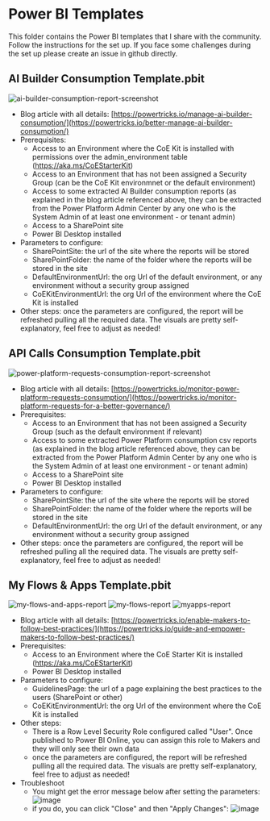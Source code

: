# Power BI Templates
This folder contains the Power BI templates that I share with the community. Follow the instructions for the set up. If you face some challenges during the set up please create an issue in github directly.

## AI Builder Consumption Template.pbit
![ai-builder-consumption-report-screenshot](https://github.com/ValentinMaz/Power-Platform-Samples/blob/3b5bbe7fe7e6cfa057c6f6595ca1a66a1cde51a9/PowerBI%20Templates/Screenshots/ai-builder-consumption-report-screenshot.png)

- Blog article with all details: [https://powertricks.io/manage-ai-builder-consumption/](https://powertricks.io/better-manage-ai-builder-consumption/)
- Prerequisites:
   - Access to an Environment where the CoE Kit is installed with permissions over the admin_environment table (https://aka.ms/CoEStarterKit)
   - Access to an Environment that has not been assigned a Security Group (can be the CoE Kit environmnet or the default environment)
   - Access to some extracted AI Builder consumption reports (as explained in the blog article referenced above, they can be extracted from the Power Platform Admin Center by any one who is the System Admin of at least one environment - or tenant admin)
   - Access to a SharePoint site
   - Power BI Desktop installed
- Parameters to configure:
   - SharePointSite: the url of the site where the reports will be stored
   - SharePointFolder: the name of the folder where the reports will be stored in the site
   - DefaultEnvironmentUrl: the org Url of the default environment, or any environment without a security group assigned
   - CoEKitEnvironmentUrl: the org Url of the environment where the CoE Kit is installed
- Other steps: once the parameters are configured, the report will be refreshed pulling all the required data. The visuals are pretty self-explanatory, feel free to adjust as needed!

## API Calls Consumption Template.pbit
![power-platform-requests-consumption-report-screenshot](https://github.com/ValentinMaz/Power-Platform-Samples/blob/e9704da4aae55308a94bdc31946c5ba961c7f468/PowerBI%20Templates/Screenshots/power-platform-requests-consumption-report-screenshot.png)

- Blog article with all details: [https://powertricks.io/monitor-power-platform-requests-consumption/](https://powertricks.io/monitor-platform-requests-for-a-better-governance/)
- Prerequisites:
   - Access to an Environment that has not been assigned a Security Group (such as the default environment if relevant)
   - Access to some extracted Power Platform consumption csv reports (as explained in the blog article referenced above, they can be extracted from the Power Platform Admin Center by any one who is the System Admin of at least one environment - or tenant admin)
   - Access to a SharePoint site
   - Power BI Desktop installed
- Parameters to configure:
   - SharePointSite: the url of the site where the reports will be stored
   - SharePointFolder: the name of the folder where the reports will be stored in the site
   - DefaultEnvironmentUrl: the org Url of the default environment, or any environment without a security group assigned
- Other steps: once the parameters are configured, the report will be refreshed pulling all the required data. The visuals are pretty self-explanatory, feel free to adjust as needed!

## My Flows & Apps Template.pbit
![my-flows-and-apps-report](https://github.com/ValentinMaz/Power-Platform-Samples/blob/59173da489d2ba313e6b56f4ba599a3a0f8540e8/PowerBI%20Templates/Screenshots/my-flows-and-apps-report.png)
![my-flows-report](https://github.com/ValentinMaz/Power-Platform-Samples/blob/59173da489d2ba313e6b56f4ba599a3a0f8540e8/PowerBI%20Templates/Screenshots/my-flows-report.png)
![myapps-report](https://github.com/ValentinMaz/Power-Platform-Samples/blob/59173da489d2ba313e6b56f4ba599a3a0f8540e8/PowerBI%20Templates/Screenshots/myapps-report.png)

- Blog article with all details: [https://powertricks.io/enable-makers-to-follow-best-practices/](https://powertricks.io/guide-and-empower-makers-to-follow-best-practices/)
- Prerequisites:
   - Access to an Environment where the CoE Starter Kit is installed (https://aka.ms/CoEStarterKit)
   - Power BI Desktop installed
- Parameters to configure:
   - GuidelinesPage: the url of a page explaining the best practices to the users (SharePoint or other)
   - CoEKitEnvironmentUrl: the org Url of the environment where the CoE Kit is installed
- Other steps:
   - There is a Row Level Security Role configured called "User". Once published to Power BI Online, you can assign this role to Makers and they will only see their own data
   - once the parameters are configured, the report will be refreshed pulling all the required data. The visuals are pretty self-explanatory, feel free to adjust as needed!
- Troubleshoot
   - You might get the error message below after setting the parameters:
     ![image](https://github.com/ValentinMaz/Power-Platform-Samples/assets/39318272/370e125f-86e1-402c-b941-724b6b97c2b4)
   - if you do, you can click "Close" and then "Apply Changes":
     ![image](https://github.com/ValentinMaz/Power-Platform-Samples/assets/39318272/37f4b42e-9987-4767-898c-a3eba75e2a5d)
